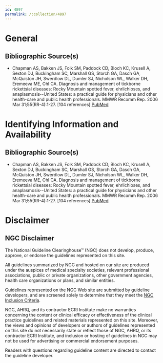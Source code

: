 ```yaml
---
id: 4897
permalink: /:collection/4897
---
```


# General

## Bibliographic Source(s)

- Chapman AS, Bakken JS, Folk SM, Paddock CD, Bloch KC, Krusell A, Sexton DJ, Buckingham SC, Marshall GS, Storch GA, Dasch GA, McQuiston JH, Swerdlow DL, Dumler SJ, Nicholson WL, Walker DH, Eremeeva ME, Ohl CA. Diagnosis and management of tickborne rickettsial diseases: Rocky Mountain spotted fever, ehrlichioses, and anaplasmosis--United States: a practical guide for physicians and other health-care and public health professionals. MMWR Recomm Rep. 2006 Mar 31;55(RR-4):1-27. [104 references] [ PubMed ](http://www.ncbi.nlm.nih.gov/entrez/query.fcgi?cmd=Retrieve&db=pubmed&dopt=Abstract&list_uids=16572105)

# Identifying Information and Availability

## Bibliographic Source(s)

- Chapman AS, Bakken JS, Folk SM, Paddock CD, Bloch KC, Krusell A, Sexton DJ, Buckingham SC, Marshall GS, Storch GA, Dasch GA, McQuiston JH, Swerdlow DL, Dumler SJ, Nicholson WL, Walker DH, Eremeeva ME, Ohl CA. Diagnosis and management of tickborne rickettsial diseases: Rocky Mountain spotted fever, ehrlichioses, and anaplasmosis--United States: a practical guide for physicians and other health-care and public health professionals. MMWR Recomm Rep. 2006 Mar 31;55(RR-4):1-27. [104 references] [ PubMed ](http://www.ncbi.nlm.nih.gov/entrez/query.fcgi?cmd=Retrieve&db=pubmed&dopt=Abstract&list_uids=16572105)

# Disclaimer

## NGC Disclaimer

The National Guideline Clearinghouse™ (NGC) does not develop, produce, approve, or endorse the guidelines represented on this site.

All guidelines summarized by NGC and hosted on our site are produced under the auspices of medical specialty societies, relevant professional associations, public or private organizations, other government agencies, health care organizations or plans, and similar entities.

Guidelines represented on the NGC Web site are submitted by guideline developers, and are screened solely to determine that they meet the [NGC Inclusion Criteria](/help-and-about/summaries/inclusion-criteria).

NGC, AHRQ, and its contractor ECRI Institute make no warranties concerning the content or clinical efficacy or effectiveness of the clinical practice guidelines and related materials represented on this site. Moreover, the views and opinions of developers or authors of guidelines represented on this site do not necessarily state or reflect those of NGC, AHRQ, or its contractor ECRI Institute, and inclusion or hosting of guidelines in NGC may not be used for advertising or commercial endorsement purposes.

Readers with questions regarding guideline content are directed to contact the guideline developer.


